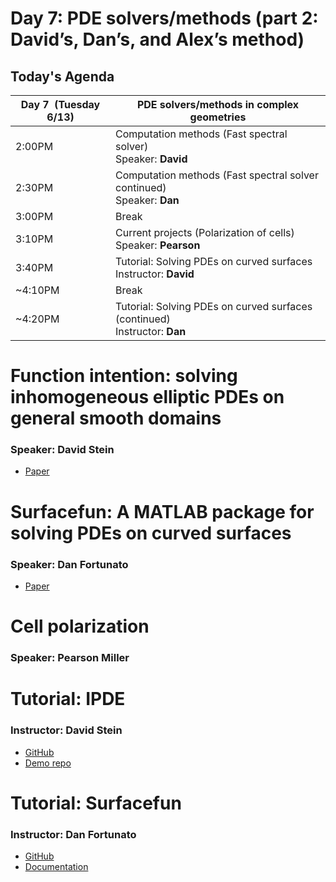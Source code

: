 # Day 7: PDE solvers/methods (part 2: David’s, Dan’s, and Alex’s method) 


## Today's Agenda

| **Day 7  (Tuesday 6/13)** | **PDE solvers/methods in complex geometries**|
| --- | --- |
| 2:00PM | Computation methods (Fast spectral solver) <br />  Speaker: **David** | 
| 2:30PM | Computation methods (Fast spectral solver continued) <br />  Speaker: **Dan** |
| 3:00PM | Break |
| 3:10PM | Current projects (Polarization of cells) <br /> Speaker: **Pearson**|
| 3:40PM | Tutorial: Solving PDEs on curved surfaces<br /> Instructor: **David**|
| ~4:10PM | Break|
| ~4:20PM | Tutorial: Solving PDEs on curved surfaces (continued) <br /> Instructor: **Dan**|


# Function intention: solving inhomogeneous elliptic PDEs on general smooth domains
### Speaker: David Stein
- [Paper](https://www.sciencedirect.com/science/article/pii/S0021999122006568)


# Surfacefun: A MATLAB package for solving PDEs on curved surfaces
### Speaker: Dan Fortunato
- [Paper](https://arxiv.org/abs/2210.00022)


# Cell polarization
### Speaker: Pearson Miller



# Tutorial: IPDE
### Instructor: David Stein
- [GitHub](https://github.com/dbstein/ipde)
- [Demo repo](https://github.com/dbstein/ipde_demo)



# Tutorial: Surfacefun
### Instructor: Dan Fortunato
- [GitHub](https://github.com/danfortunato/surfacefun)
- [Documentation](https://surfacefun.readthedocs.io)